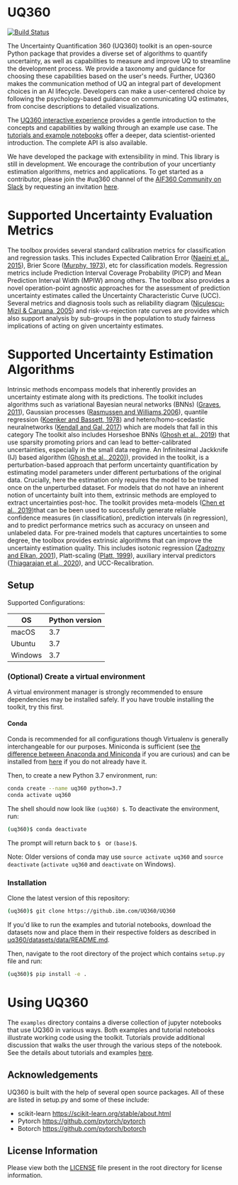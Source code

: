 # UQ360

[![Build Status](https://travis.ibm.com/UQ360/UQ360.svg?token=xXs9JUYE1VxiQPCTrqiH&branch=master)](https://travis.ibm.com/UQ360/UQ360)

The Uncertainty Quantification 360 (UQ360) toolkit is an open-source Python package that provides a diverse set of algorithms to quantify uncertainty, as well as capabilities to measure and improve UQ to streamline the development process. We provide a taxonomy and guidance for choosing these capabilities based on the user's needs. Further, UQ360 makes the communication method of UQ an integral part of development choices in an AI lifecycle. Developers can make a user-centered choice by following the psychology-based guidance on communicating UQ estimates, from concise descriptions to detailed visualizations.

The [UQ360 interactive experience](http://uq360.mybluemix.net/data) provides a gentle introduction to the concepts and capabilities by walking through an example use case. The [tutorials and example notebooks](./examples) offer a deeper, data scientist-oriented introduction. The complete API is also available.

We have developed the package with extensibility in mind. This library is still in development. We encourage the contribution of your uncertianty estimation algorithms, metrics and applications. To get started as a contributor, please join the #uq360 channel of the [AIF360 Community on Slack](https://aix360.slack.com) by requesting an invitation [here](https://join.slack.com/t/aix360/shared_invite/enQtNzEyOTAwOTk1NzY2LTM1ZTMwM2M4OWQzNjhmNGRiZjg3MmJiYTAzNDU1MTRiYTIyMjFhZTI4ZDUwM2M1MGYyODkwNzQ2OWQzMThlN2Q).

# Supported Uncertainty Evaluation Metrics

The toolbox provides several standard calibration metrics for classification and regression tasks. This includes Expected Calibration Error ([Naeini et al., 2015](https://ojs.aaai.org/index.php/AAAI/article/view/9602)), Brier Score ([Murphy, 1973](https://en.wikipedia.org/wiki/Brier_score)), etc for classification models. Regression metrics include Prediction Interval Coverage Probability (PICP) and Mean Prediction Interval Width (MPIW) among others. The toolbox also provides a novel operation-point agnostic approaches for the assessment of prediction uncertainty estimates called the Uncertainty Characteristic Curve (UCC). Several metrics and diagnosis tools such as reliability diagram ([Niculescu-Mizil & Caruana, 2005](https://openreview.net/forum?id=S1V0en-u-B)) and risk-vs-rejection rate curves are provides which also support analysis by sub-groups in the population to study fairness implications of acting on given uncertainty estimates.

# Supported Uncertainty Estimation Algorithms

Intrinsic methods encompass models that inherently provides an uncertainty estimate along with its predictions. The toolkit includes algorithms such as variational Bayesian neural  networks  (BNNs)  ([Graves,  2011](https://papers.nips.cc/paper/2011/hash/7eb3c8be3d411e8ebfab08eba5f49632-Abstract.html)),  Gaussian  processes  ([Rasmussen  and  Williams,2006](https://mitpress.mit.edu/books/gaussian-processes-machine-learning)), quantile regression ([Koenker and Bassett, 1978](https://people.eecs.berkeley.edu/~jordan/sail/readings/koenker-bassett.pdf)) and hetero/homo-scedastic neuralnetworks ([Kendall and Gal, 2017](https://papers.nips.cc/paper/2017/hash/2650d6089a6d640c5e85b2b88265dc2b-Abstract.html)) which are models that fall in this category The toolkit also includes Horseshoe BNNs ([Ghosh et al., 2019](https://www.jmlr.org/papers/v20/19-236.html)) that use sparsity promoting priors and can lead to better-calibrated uncertainties, especially in the small data regime. An Infinitesimal Jackknife (IJ) based algorithm ([Ghosh et al., 2020)](https://papers.nips.cc/paper/2020/hash/636efd4f9aeb5781e9ea815cdd633e52-Abstract.html)), provided in the toolkit, is a perturbation-based approach that perform uncertainty quantification by estimating model parameters under different perturbations of the original data. Crucially, here the estimation only requires the model to be trained once on the unperturbed dataset. For models that do not have an inherent notion of uncertainty built into them, extrinsic methods are employed to extract uncertainties post-hoc. The toolkit provides meta-models ([Chen et al., 2019](http://proceedings.mlr.press/v89/chen19c.html))that can be been used to successfully generate reliable confidence measures (in classification), prediction intervals (in regression), and to predict performance metrics such as accuracy on unseen and unlabeled data. For pre-trained models that captures uncertainties to some degree, the toolbox provides extrinsic algorithms that can improve the uncertainty estimation quality. This includes isotonic regression ([Zadrozny and Elkan, 2001](https://cseweb.ucsd.edu/~elkan/calibrated.pdf)), Platt-scaling ([Platt, 1999](http://citeseerx.ist.psu.edu/viewdoc/summary?doi=10.1.1.41.1639&g)),  auxiliary interval predictors ([Thiagarajan et al., 2020](https://ojs.aaai.org//index.php/AAAI/article/view/6062)), and UCC-Recalibration. 

## Setup

Supported Configurations:

| OS      | Python version |
| ------- | -------------- |
| macOS   | 3.7  |
| Ubuntu  | 3.7  |
| Windows | 3.7  |


### (Optional) Create a virtual environment

A virtual environment manager is strongly recommended to ensure dependencies may be installed safely. If you have trouble installing the toolkit, try this first.

#### Conda

Conda is recommended for all configurations though Virtualenv is generally
interchangeable for our purposes. Miniconda is sufficient (see [the difference between Anaconda and
Miniconda](https://conda.io/docs/user-guide/install/download.html#anaconda-or-miniconda)
if you are curious) and can be installed from
[here](https://conda.io/miniconda.html) if you do not already have it.

Then, to create a new Python 3.7 environment, run:

```bash
conda create --name uq360 python=3.7
conda activate uq360
```

The shell should now look like `(uq360) $`. To deactivate the environment, run:

```bash
(uq360)$ conda deactivate
```

The prompt will return back to `$ ` or `(base)$`.

Note: Older versions of conda may use `source activate uq360` and `source
deactivate` (`activate uq360` and `deactivate` on Windows).


### Installation

Clone the latest version of this repository:

```bash
(uq360)$ git clone https://github.ibm.com/UQ360/UQ360
```

If you'd like to run the examples and tutorial notebooks, download the datasets now and place them in
their respective folders as described in
[uq360/datasets/data/README.md](uq360/datasets/data/README.md).

Then, navigate to the root directory of the project which contains `setup.py` file and run:

```bash
(uq360)$ pip install -e .
```

# Using UQ360

The `examples` directory contains a diverse collection of jupyter notebooks that use UQ360 in various ways. Both examples and tutorial notebooks illustrate working code using the toolkit. Tutorials provide additional discussion that walks the user through the various steps of the notebook. See the details about tutorials and examples [here](examples/README.md).

## Acknowledgements

UQ360 is built with the help of several open source packages. All of these are listed in setup.py and some of these include: 
* scikit-learn https://scikit-learn.org/stable/about.html
* Pytorch https://github.com/pytorch/pytorch
* Botorch https://github.com/pytorch/botorch

## License Information

Please view both the [LICENSE](./LICENSE) file present in the root directory for license information.
